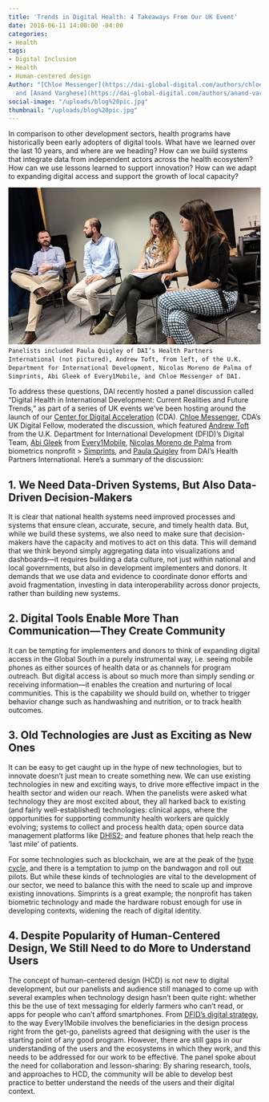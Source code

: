```yaml
---
title: 'Trends in Digital Health: 4 Takeaways From Our UK Event'
date: 2018-06-11 14:00:00 -04:00
categories:
- Health
tags:
- Digital Inclusion
- Health
- Human-centered design
Author: "[Chloe Messenger](https://dai-global-digital.com/authors/chloe-messenger/)
  and [Anand Varghese](https://dai-global-digital.com/authors/anand-varghese/)"
social-image: "/uploads/blog%20pic.jpg"
thumbnail: "/uploads/blog%20pic.jpg"
---
```


In comparison to other development sectors, health programs have historically been early adopters of digital tools. What have we learned over the last 10 years, and where are we heading? How can we build systems that integrate data from independent actors across the health ecosystem? How can we use lessons learned to support innovation? How can we adapt to expanding digital access and support the growth of local capacity?

<!--more-->

![blog pic.jpg](/uploads/blog%20pic.jpg)
`Panelists included Paula Quigley of DAI’s Health Partners International (not pictured), Andrew Toft, from left, of the U.K. Department for International Development, Nicolas Moreno de Palma of Simprints, Abi Gleek of Every1Mobile, and Chloe Messenger of DAI.`

To address these questions, DAI recently hosted a panel discussion called “Digital Health in International Development: Current Realities and Future Trends,” as part of a series of UK events we’ve been hosting around the launch of our [Center for Digital Acceleration](https://www.dai.com/news/dai-launches-the-center-for-digital-acceleration) (CDA). [Chloe Messenger](https://www.linkedin.com/in/chloemessenger/), CDA’s UK Digital Fellow, moderated the discussion, which featured [Andrew Toft](https://www.linkedin.com/in/andrew-toft-87314597/) from the U.K. Department for International Development (DFID)’s Digital Team, [Abi Gleek](https://www.linkedin.com/in/abigleek/) from [Every1Mobile](http://www.every1mobile.net/), [Nicolas Moreno de Palma](https://www.linkedin.com/in/nicolasmorenodepalma/) from biometrics nonprofit > [Simprints](https://www.simprints.com/about/), and [Paula Quigley](http://healthpartners-int.co.uk/our-team/technical-team/paula-quigley/) from DAI’s Health Partners International. Here’s a summary of the discussion:

## 1. We Need Data-Driven Systems, But Also Data-Driven Decision-Makers

It is clear that national health systems need improved processes and systems that ensure clean, accurate, secure, and timely health data. But, while we build these systems, we also need to make sure that decision-makers have the capacity and motives to act on this data. This will demand that we think beyond simply aggregating data into visualizations and dashboards—it requires building a data culture, not just within national and local governments, but also in development implementers and donors. It demands that we use data and evidence to coordinate donor efforts and avoid fragmentation, investing in data interoperability across donor projects, rather than building new systems.

## 2. Digital Tools Enable More Than Communication—They Create Community

It can be tempting for implementers and donors to think of expanding digital access in the Global South in a purely instrumental way, i.e. seeing mobile phones as either sources of health data or as channels for program outreach. But digital access is about so much more than simply sending or receiving information—it enables the creation and nurturing of local communities. This is the capability we should build on, whether to trigger behavior change such as handwashing and nutrition, or to track health outcomes.

## 3. Old Technologies are Just as Exciting as New Ones

It can be easy to get caught up in the hype of new technologies, but to innovate doesn’t just mean to create something new. We can use existing technologies in new and exciting ways, to drive more effective impact in the health sector and widen our reach. When the panelists were asked what technology they are most excited about, they all harked back to existing (and fairly well-established) technologies: clinical apps, where the opportunities for supporting community health workers are quickly evolving; systems to collect and process health data; open source data management platforms like [DHIS2](https://en.wikipedia.org/wiki/DHIS); and feature phones that help reach the ‘last mile’ of patients.

For some technologies such as blockchain, we are at the peak of the [hype cycle](https://dai-global-digital.com/getting-past-the-blockchain-hype-cycle.html?utm_source=related-box), and there is a temptation to jump on the bandwagon and roll out pilots. But while these kinds of technologies are vital to the development of our sector, we need to balance this with the need to scale up and improve existing innovations. Simprints is a great example; the nonprofit has taken biometric technology and made the hardware robust enough for use in developing contexts, widening the reach of digital identity.

## 4. Despite Popularity of Human-Centered Design, We Still Need to do More to Understand Users 

The concept of human-centered design (HCD) is not new to digital development, but our panelists and audience still managed to come up with several examples when technology design hasn’t been quite right: whether this be the use of text messaging for elderly farmers who can’t read, or apps for people who can’t afford smartphones. From [DFID’s digital strategy](https://www.gov.uk/government/publications/dfid-digital-strategy-2018-to-2020-doing-development-in-a-digital-world), to the way Every1Mobile involves the beneficiaries in the design process right from the get-go, panelists agreed that designing with the user is the starting point of any good program. However, there are still gaps in our understanding of the users and the ecosystems in which they work, and this needs to be addressed for our work to be effective. The panel spoke about the need for collaboration and lesson-sharing: By sharing research, tools, and approaches to HCD, the community will be able to develop best practice to better understand the needs of the users and their digital context.
